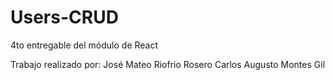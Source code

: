 # Users-CRUD
4to entregable del módulo de React

Trabajo realizado por:
José Mateo Riofrio Rosero
Carlos Augusto Montes Gil
